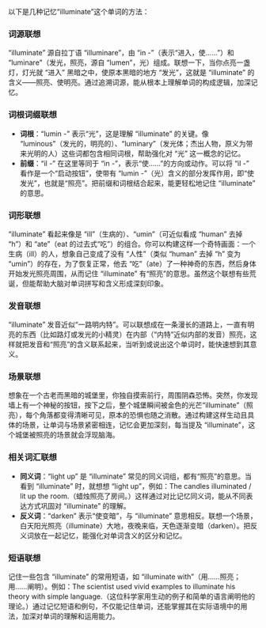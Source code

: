 以下是几种记忆“illuminate”这个单词的方法：

### 词源联想
“illuminate” 源自拉丁语 “illuminare”，由 “in -”（表示“进入，使……”）和 “luminare”（发光，照亮，源自 “lumen”，光）组成。联想一下，当你点亮一盏灯，灯光就 “进入” 黑暗之中，使原本黑暗的地方 “发光”，这就是 “illuminate” 的含义——照亮、使明亮。通过追溯词源，能从根本上理解单词的构成逻辑，加深记忆。

### 词根词缀联想
 - **词根**：“lumin -” 表示“光”，这是理解 “illuminate” 的关键。像 “luminous”（发光的，明亮的）、“luminary”（发光体；杰出人物，原义为带来光明的人）这些词都包含相同词根，帮助强化对 “光” 这一概念的记忆。
 - **前缀**：“il -” 在这里等同于 “in -”，表示“使……”的方向或动作。可以将 “il -” 看作是一个“启动按钮”，使带有 “lumin -”（光）含义的部分发挥作用，即“使发光”，也就是“照亮”。把前缀和词根结合起来，能更轻松地记住 “illuminate” 的意思。

### 词形联想
“illuminate” 看起来像是 “ill”（生病的）、“umin”（可近似看成 “human” 去掉 “h”）和 “ate”（eat 的过去式“吃”）的组合。你可以构建这样一个奇特画面：一个生病（ill）的人，想象自己变成了没有 “人性”（类似 “human” 去掉 “h” 变为 “umin”）的存在，为了恢复正常，他去 “吃”（ate）了一种神奇的东西，然后身体开始发光照亮周围，从而记住 “illuminate” 有“照亮”的意思。虽然这个联想有些荒诞，但能帮助大脑对单词拼写和含义形成深刻印象。

### 发音联想
“illuminate” 发音近似“一路明内特”。可以联想成在一条漫长的道路上，一直有明亮的东西（比如路灯或发光的小精灵）在内部（“内特”近似内部的发音）照亮，这样就把发音和“照亮”的含义联系起来，当听到或说出这个单词时，能快速想到其意义。

### 场景联想
想象在一个古老而黑暗的城堡里，你独自摸索前行，周围阴森恐怖。突然，你发现墙上有一个神秘的按钮，按下之后，整个城堡瞬间被金色的光芒“illuminate”（照亮），每个角落都变得清晰可见，原本的恐惧也随之消散。通过构建这样生动且具体的场景，让单词与场景紧密相连，记忆会更加深刻，每当提及 “illuminate”，这个城堡被照亮的场景就会浮现脑海。

### 相关词汇联想
 - **同义词**：“light up” 是 “illuminate” 常见的同义词组，都有“照亮”的意思。当看到 “illuminate” 时，就想想 “light up”，例如：The candles illuminated / lit up the room.（蜡烛照亮了房间。）这样通过对比记忆同义词，能从不同表达方式巩固对 “illuminate” 的理解。
 - **反义词**：“darken” 表示“使变暗”，与 “illuminate” 意思相反。联想一个场景，白天阳光照亮（illuminate）大地，夜晚来临，天色逐渐变暗（darken）。把反义词放在一起记忆，能强化对单词含义的区分和记忆。

### 短语联想
记住一些包含 “illuminate” 的常用短语，如 “illuminate with”（用……照亮；用……阐明）。例如：The scientist used vivid examples to illuminate his theory with simple language.（这位科学家用生动的例子和简单的语言阐明他的理论。）通过记忆短语和例句，不仅能记住单词，还能掌握其在实际语境中的用法，加深对单词的理解和运用能力。 